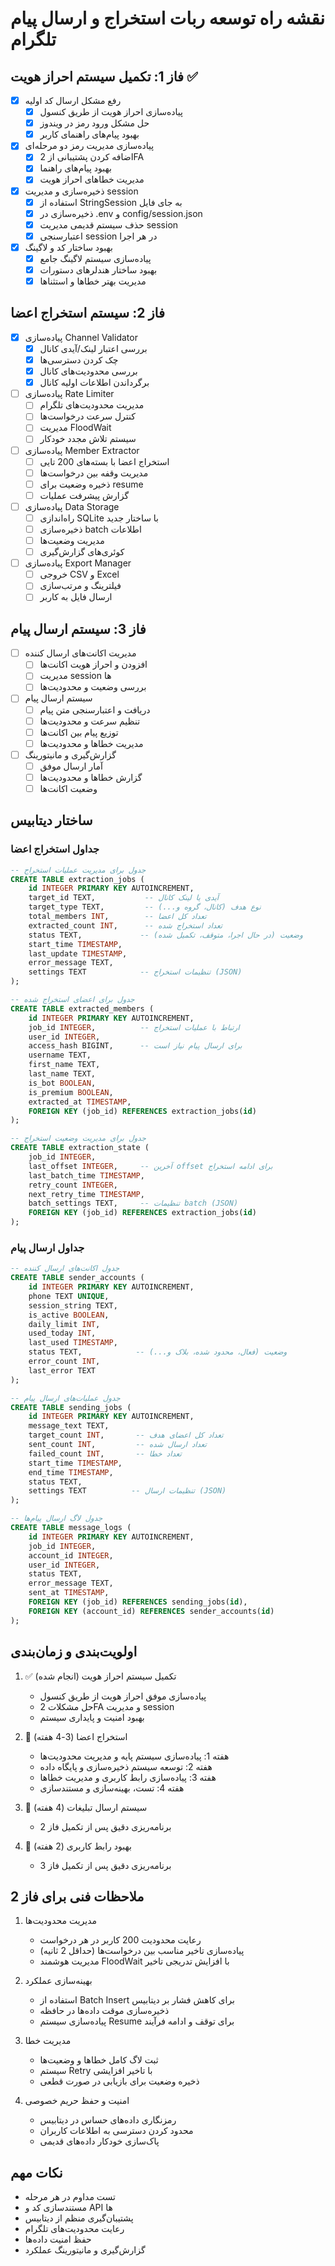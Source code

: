 # نقشه راه توسعه ربات استخراج و ارسال پیام تلگرام

## فاز 1: تکمیل سیستم احراز هویت ✅
- [x] رفع مشکل ارسال کد اولیه
  - [x] پیاده‌سازی احراز هویت از طریق کنسول
  - [x] حل مشکل ورود رمز در ویندوز
  - [x] بهبود پیام‌های راهنمای کاربر
- [x] پیاده‌سازی مدیریت رمز دو مرحله‌ای
  - [x] اضافه کردن پشتیبانی از 2FA
  - [x] بهبود پیام‌های راهنما
  - [x] مدیریت خطاهای احراز هویت
- [x] ذخیره‌سازی و مدیریت session
  - [x] استفاده از StringSession به جای فایل
  - [x] ذخیره‌سازی در .env و config/session.json
  - [x] حذف سیستم قدیمی مدیریت session
  - [x] اعتبارسنجی session در هر اجرا
- [x] بهبود ساختار کد و لاگینگ
  - [x] پیاده‌سازی سیستم لاگینگ جامع
  - [x] بهبود ساختار هندلرهای دستورات
  - [x] مدیریت بهتر خطاها و استثناها

## فاز 2: سیستم استخراج اعضا
- [x] پیاده‌سازی Channel Validator
  - [x] بررسی اعتبار لینک/آیدی کانال
  - [x] چک کردن دسترسی‌ها
  - [x] بررسی محدودیت‌های کانال
  - [x] برگرداندن اطلاعات اولیه کانال

- [ ] پیاده‌سازی Rate Limiter
  - [ ] مدیریت محدودیت‌های تلگرام
  - [ ] کنترل سرعت درخواست‌ها
  - [ ] مدیریت FloodWait
  - [ ] سیستم تلاش مجدد خودکار

- [ ] پیاده‌سازی Member Extractor
  - [ ] استخراج اعضا با بسته‌های 200 تایی
  - [ ] مدیریت وقفه بین درخواست‌ها
  - [ ] ذخیره وضعیت برای resume
  - [ ] گزارش پیشرفت عملیات

- [ ] پیاده‌سازی Data Storage
  - [ ] راه‌اندازی SQLite با ساختار جدید
  - [ ] ذخیره‌سازی batch اطلاعات
  - [ ] مدیریت وضعیت‌ها
  - [ ] کوئری‌های گزارش‌گیری

- [ ] پیاده‌سازی Export Manager
  - [ ] خروجی CSV و Excel
  - [ ] فیلترینگ و مرتب‌سازی
  - [ ] ارسال فایل به کاربر

## فاز 3: سیستم ارسال پیام
- [ ] مدیریت اکانت‌های ارسال کننده
  - [ ] افزودن و احراز هویت اکانت‌ها
  - [ ] مدیریت session ها
  - [ ] بررسی وضعیت و محدودیت‌ها

- [ ] سیستم ارسال پیام
  - [ ] دریافت و اعتبارسنجی متن پیام
  - [ ] تنظیم سرعت و محدودیت‌ها
  - [ ] توزیع پیام بین اکانت‌ها
  - [ ] مدیریت خطاها و محدودیت‌ها

- [ ] گزارش‌گیری و مانیتورینگ
  - [ ] آمار ارسال موفق
  - [ ] گزارش خطاها و محدودیت‌ها
  - [ ] وضعیت اکانت‌ها

## ساختار دیتابیس

### جداول استخراج اعضا
```sql
-- جدول برای مدیریت عملیات استخراج
CREATE TABLE extraction_jobs (
    id INTEGER PRIMARY KEY AUTOINCREMENT,
    target_id TEXT,           -- آیدی یا لینک کانال
    target_type TEXT,         -- نوع هدف (کانال، گروه و...)
    total_members INT,        -- تعداد کل اعضا
    extracted_count INT,      -- تعداد استخراج شده
    status TEXT,             -- وضعیت (در حال اجرا، متوقف، تکمیل شده)
    start_time TIMESTAMP,
    last_update TIMESTAMP,
    error_message TEXT,
    settings TEXT            -- تنظیمات استخراج (JSON)
);

-- جدول برای اعضای استخراج شده
CREATE TABLE extracted_members (
    id INTEGER PRIMARY KEY AUTOINCREMENT,
    job_id INTEGER,          -- ارتباط با عملیات استخراج
    user_id INTEGER,
    access_hash BIGINT,      -- برای ارسال پیام نیاز است
    username TEXT,
    first_name TEXT,
    last_name TEXT,
    is_bot BOOLEAN,
    is_premium BOOLEAN,
    extracted_at TIMESTAMP,
    FOREIGN KEY (job_id) REFERENCES extraction_jobs(id)
);

-- جدول برای مدیریت وضعیت استخراج
CREATE TABLE extraction_state (
    job_id INTEGER,
    last_offset INTEGER,     -- آخرین offset برای ادامه استخراج
    last_batch_time TIMESTAMP,
    retry_count INTEGER,
    next_retry_time TIMESTAMP,
    batch_settings TEXT,     -- تنظیمات batch (JSON)
    FOREIGN KEY (job_id) REFERENCES extraction_jobs(id)
);
```

### جداول ارسال پیام
```sql
-- جدول اکانت‌های ارسال کننده
CREATE TABLE sender_accounts (
    id INTEGER PRIMARY KEY AUTOINCREMENT,
    phone TEXT UNIQUE,
    session_string TEXT,
    is_active BOOLEAN,
    daily_limit INT,
    used_today INT,
    last_used TIMESTAMP,
    status TEXT,            -- وضعیت (فعال، محدود شده، بلاک و...)
    error_count INT,
    last_error TEXT
);

-- جدول عملیات‌های ارسال پیام
CREATE TABLE sending_jobs (
    id INTEGER PRIMARY KEY AUTOINCREMENT,
    message_text TEXT,
    target_count INT,       -- تعداد کل اعضای هدف
    sent_count INT,         -- تعداد ارسال شده
    failed_count INT,       -- تعداد خطا
    start_time TIMESTAMP,
    end_time TIMESTAMP,
    status TEXT,
    settings TEXT          -- تنظیمات ارسال (JSON)
);

-- جدول لاگ ارسال پیام‌ها
CREATE TABLE message_logs (
    id INTEGER PRIMARY KEY AUTOINCREMENT,
    job_id INTEGER,
    account_id INTEGER,
    user_id INTEGER,
    status TEXT,
    error_message TEXT,
    sent_at TIMESTAMP,
    FOREIGN KEY (job_id) REFERENCES sending_jobs(id),
    FOREIGN KEY (account_id) REFERENCES sender_accounts(id)
);
```

## اولویت‌بندی و زمان‌بندی
1. ✅ تکمیل سیستم احراز هویت (انجام شده)
   - پیاده‌سازی موفق احراز هویت از طریق کنسول
   - حل مشکلات 2FA و مدیریت session
   - بهبود امنیت و پایداری سیستم

2. 🔄 استخراج اعضا (3-4 هفته)
   - هفته 1: پیاده‌سازی سیستم پایه و مدیریت محدودیت‌ها
   - هفته 2: توسعه سیستم ذخیره‌سازی و پایگاه داده
   - هفته 3: پیاده‌سازی رابط کاربری و مدیریت خطاها
   - هفته 4: تست، بهینه‌سازی و مستندسازی

3. 📅 سیستم ارسال تبلیغات (4 هفته)
   - برنامه‌ریزی دقیق پس از تکمیل فاز 2

4. 📅 بهبود رابط کاربری (2 هفته)
   - برنامه‌ریزی دقیق پس از تکمیل فاز 3

## ملاحظات فنی برای فاز 2
1. مدیریت محدودیت‌ها
   - رعایت محدودیت 200 کاربر در هر درخواست
   - پیاده‌سازی تاخیر مناسب بین درخواست‌ها (حداقل 2 ثانیه)
   - مدیریت هوشمند FloodWait با افزایش تدریجی تاخیر

2. بهینه‌سازی عملکرد
   - استفاده از Batch Insert برای کاهش فشار بر دیتابیس
   - ذخیره‌سازی موقت داده‌ها در حافظه
   - پیاده‌سازی سیستم Resume برای توقف و ادامه فرآیند

3. مدیریت خطا
   - ثبت لاگ کامل خطاها و وضعیت‌ها
   - سیستم Retry با تاخیر افزایشی
   - ذخیره وضعیت برای بازیابی در صورت قطعی

4. امنیت و حفظ حریم خصوصی
   - رمزنگاری داده‌های حساس در دیتابیس
   - محدود کردن دسترسی به اطلاعات کاربران
   - پاک‌سازی خودکار داده‌های قدیمی

## نکات مهم
- تست مداوم در هر مرحله
- مستندسازی کد و API ها
- پشتیبان‌گیری منظم از دیتابیس
- رعایت محدودیت‌های تلگرام
- حفظ امنیت داده‌ها
- گزارش‌گیری و مانیتورینگ عملکرد
